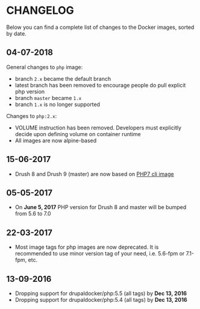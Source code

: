 # CHANGELOG

Below you can find a complete list of changes to the Docker images, sorted by date.

## 04-07-2018

General changes to `php` image:
- branch `2.x` became the default branch
- latest branch has been removed to encourage people do pull explicit php version
- branch `master` became `1.x`
- branch `1.x` is no longer supported

Changes to `php:2.x`:
- VOLUME instruction has been removed. Developers must explicitly decide upon defining volume on container runtime
- All images are now alpine-based

## 15-06-2017
- Drush 8 and Drush 9 (master) are now based on [PHP7 cli image](https://github.com/drupal-docker/php/blob/master/7.0/Dockerfile-cli)

## 05-05-2017
- On **June 5, 2017** PHP version for Drush 8 and master will be bumped from 5.6 to 7.0

## 22-03-2017
- Most image tags for php images are now deprecated. It is recommended to use minor version tag of your need, i.e. 5.6-fpm or 7.1-fpm, etc.

## 13-09-2016

- Dropping support for drupaldocker/php:5.5 (all tags) by **Dec 13, 2016**
- Dropping support for drupaldocker/php:5.4 (all tags) by **Dec 13, 2016**
